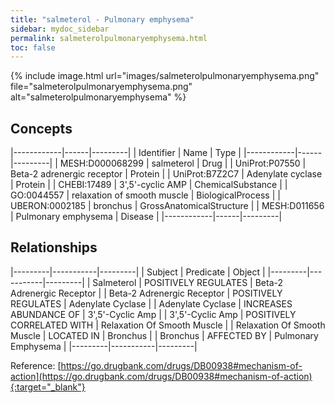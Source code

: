 ```yaml
---
title: "salmeterol - Pulmonary emphysema"
sidebar: mydoc_sidebar
permalink: salmeterolpulmonaryemphysema.html
toc: false 
---
```


{% include image.html url="images/salmeterolpulmonaryemphysema.png" file="salmeterolpulmonaryemphysema.png" alt="salmeterolpulmonaryemphysema" %}

## Concepts

|------------|------|---------|
| Identifier | Name | Type    |
|------------|------|---------|
| MESH:D000068299 | salmeterol | Drug |
| UniProt:P07550 | Beta-2 adrenergic receptor | Protein |
| UniProt:B7Z2C7 | Adenylate cyclase | Protein |
| CHEBI:17489 | 3',5'-cyclic AMP | ChemicalSubstance |
| GO:0044557 | relaxation of smooth muscle | BiologicalProcess |
| UBERON:0002185 | bronchus | GrossAnatomicalStructure |
| MESH:D011656 | Pulmonary emphysema | Disease |
|------------|------|---------|

## Relationships

|---------|-----------|---------|
| Subject | Predicate | Object  |
|---------|-----------|---------|
| Salmeterol | POSITIVELY REGULATES | Beta-2 Adrenergic Receptor |
| Beta-2 Adrenergic Receptor | POSITIVELY REGULATES | Adenylate Cyclase |
| Adenylate Cyclase | INCREASES ABUNDANCE OF | 3',5'-Cyclic Amp |
| 3',5'-Cyclic Amp | POSITIVELY CORRELATED WITH | Relaxation Of Smooth Muscle |
| Relaxation Of Smooth Muscle | LOCATED IN | Bronchus |
| Bronchus | AFFECTED BY | Pulmonary Emphysema |
|---------|-----------|---------|

Reference: [https://go.drugbank.com/drugs/DB00938#mechanism-of-action](https://go.drugbank.com/drugs/DB00938#mechanism-of-action){:target="_blank"}